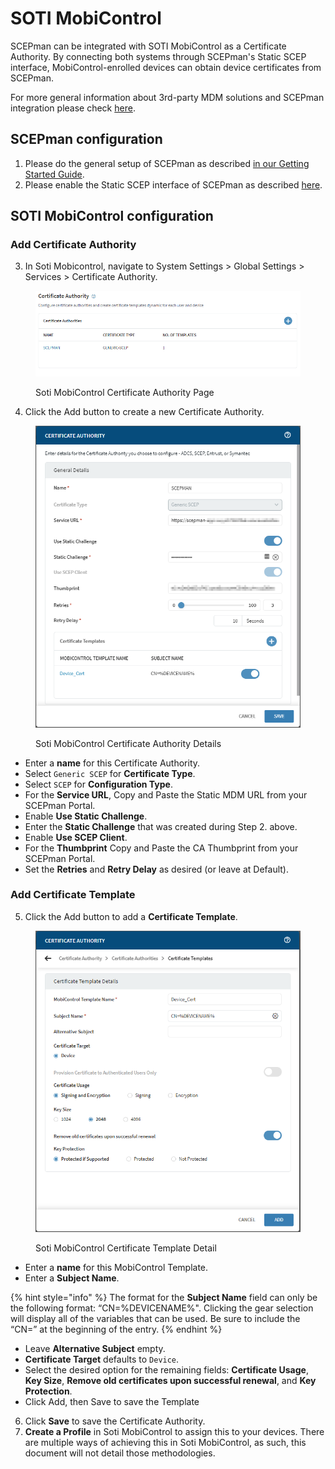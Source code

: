 # SOTI MobiControl

SCEPman can be integrated with SOTI MobiControl as a Certificate Authority. By connecting both systems through SCEPman's Static SCEP interface, MobiControl-enrolled devices can obtain device certificates from SCEPman.

For more general information about 3rd-party MDM solutions and SCEPman integration please check [here](./).

## SCEPman configuration

1. Please do the general setup of SCEPman as described [in our Getting Started Guide](../../scepman-deployment/deployment-guides/).
2. Please enable the Static SCEP interface of SCEPman as described [here](./#scepman-configuration).

## SOTI MobiControl configuration

### Add Certificate Authority

3. In Soti Mobicontrol, navigate to System Settings > Global Settings > Services > Certificate Authority.

<figure><img src="../../.gitbook/assets/image (1).png" alt=""><figcaption><p>Soti MobiControl Certificate Authority Page</p></figcaption></figure>

4. Click the Add button to create a new Certificate Authority.

<figure><img src="../../.gitbook/assets/image.png" alt=""><figcaption><p>Soti MobiControl Certificate Authority Details</p></figcaption></figure>

* Enter a **name** for this Certificate Authority.&#x20;
* Select `Generic SCEP` for **Certificate Type**.&#x20;
* Select `SCEP` for **Configuration Type**.&#x20;
* For the **Service URL**, Copy and Paste the Static MDM URL from your SCEPman Portal.&#x20;
* Enable **Use Static Challenge**.
* Enter the **Static Challenge** that was created during Step 2. above.&#x20;
* Enable **Use SCEP Client**.
* For the **Thumbprint** Copy and Paste the CA Thumbprint from your SCEPman Portal.
* Set the **Retries** and **Retry Delay** as desired (or leave at Default).

### Add Certificate Template

5. Click the Add button to add a **Certificate Template**.

<figure><img src="../../.gitbook/assets/image (2).png" alt=""><figcaption><p>Soti MobiControl Certificate Template Detail</p></figcaption></figure>

* Enter a **name** for this MobiControl Template.
* Enter a **Subject Name**.

{% hint style="info" %}
The format for the **Subject Name** field can only be the following format: “CN=%DEVICENAME%". Clicking the gear selection will display all of the variables that can be used. Be sure to include the “CN=” at the beginning of the entry.
{% endhint %}

* Leave **Alternative Subject** empty.
* **Certificate Target** defaults to `Device`.&#x20;
* Select the desired option for the remaining fields: **Certificate Usage**, **Key Size**, **Remove old certificates upon successful renewal**, and **Key Protection**.
* Click Add, then Save to save the Template

6. Click **Save** to save the Certificate Authority.
7. **Create a Profile** in Soti MobiControl to assign this to your devices. There are multiple ways of achieving this in Soti MobiControl, as such, this document will not detail those methodologies.
